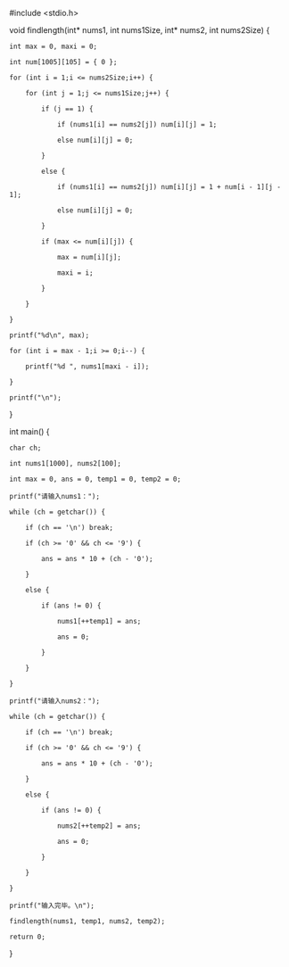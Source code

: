 #include <stdio.h>


void findlength(int* nums1, int nums1Size, int* nums2, int nums2Size) {

	int max = 0, maxi = 0;
	
	int num[1005][105] = { 0 };
	
	for (int i = 1;i <= nums2Size;i++) {
	
		for (int j = 1;j <= nums1Size;j++) {
		
			if (j == 1) {
			
				if (nums1[i] == nums2[j]) num[i][j] = 1;
				
				else num[i][j] = 0;
				
			}
			
			else {
			
				if (nums1[i] == nums2[j]) num[i][j] = 1 + num[i - 1][j - 1];
				
				else num[i][j] = 0;
				
			}
			
			if (max <= num[i][j]) {
			
				max = num[i][j];
				
				maxi = i;
				
			}
			
		}
		
	}
	
	printf("%d\n", max);
	
	for (int i = max - 1;i >= 0;i--) {
	
		printf("%d ", nums1[maxi - i]);
		
	}
	
	printf("\n");
	
}


int main() {

	char ch;
	
	int nums1[1000], nums2[100];
	
	int max = 0, ans = 0, temp1 = 0, temp2 = 0;
	
	printf("请输入nums1：");
	
	while (ch = getchar()) {
	
		if (ch == '\n') break;
		
		if (ch >= '0' && ch <= '9') {
		
			ans = ans * 10 + (ch - '0');
			
		}
		
		else {
		
			if (ans != 0) {
			
				nums1[++temp1] = ans;
				
				ans = 0;
				
			}
			
		}
		
	}
	
	printf("请输入nums2：");
	
	while (ch = getchar()) {
	
		if (ch == '\n') break;
		
		if (ch >= '0' && ch <= '9') {
		
			ans = ans * 10 + (ch - '0');
			
		}
		
		else {
		
			if (ans != 0) {
			
				nums2[++temp2] = ans;
				
				ans = 0;
				
			}
			
		}
		
	}
	
	printf("输入完毕。\n");
	
	findlength(nums1, temp1, nums2, temp2);
	
	return 0;
	
}

